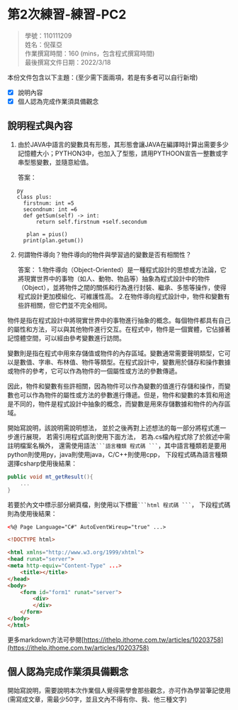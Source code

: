 # 第2次練習-練習-PC2
>
>學號：110111209
><br />
>姓名：倪葆亞
><br />
>作業撰寫時間：160 (mins，包含程式撰寫時間)
><br />
>最後撰寫文件日期：2022/3/18
>

本份文件包含以下主題：(至少需下面兩項，若是有多者可以自行新增)
- [x] 說明內容
- [x] 個人認為完成作業須具備觀念

## 說明程式與內容

1. 由於JAVA中語言的變數具有形態，其形態會讓JAVA在編譯時計算出需要多少記憶體大小；PYTHON3中，也加入了型態，請用PYTHOON宣告一整數或字串型態變數，並隨意給值。

   答案：
```
   py
   class plus:
     firstnum: int =5
     secondnum: int =6
     def getSum(self) -> int:
         return self.firstnum +self.secondum

      plan = pius()
     print(plan.getum())
```
2. 何謂物件導向？物件導向的物件與學習過的變數是否有相關性？

    答案：
    1.物件導向（Object-Oriented）是一種程式設計的思想或方法論，它將現實世界中的事物（如人、動物、物品等）抽象為程式設計中的物件（Object），並將物件之間的關係和行為進行封裝、繼承、多態等操作，使得程式設計更加模組化、可維護性高。
    2.在物件導向程式設計中，物件和變數有些許相關，但它們並不完全相同。

物件是指在程式設計中將現實世界中的事物進行抽象的概念。每個物件都具有自己的屬性和方法，可以與其他物件進行交互。在程式中，物件是一個實體，它佔據著記憶體空間，可以經由參考變數進行訪問。

變數則是指在程式中用來存儲值或物件的內存區域。變數通常需要聲明類型，它可以是數值、字串、布林值、物件等類型。在程式設計中，變數用於儲存和操作數據或物件的參考，它可以作為物件的一個屬性或方法的參數傳遞。

因此，物件和變數有些許相關，因為物件可以作為變數的值進行存儲和操作，而變數也可以作為物件的屬性或方法的參數進行傳遞。但是，物件和變數的本質和用途是不同的，物件是程式設計中抽象的概念，而變數是用來存儲數據和物件的內存區域。



開始寫說明，該說明需說明想法，
並於之後再對上述想法的每一部分將程式進一步進行展現，
若需引用程式區則使用下面方法，
若為.cs檔內程式除了於敘述中需註明檔案名稱外，
還需使用語法` ```語言種類 程式碼 ``` `，其中語言種類若是要用python則使用py，java則使用java，C/C++則使用cpp，
下段程式碼為語言種類選擇csharp使用後結果：

```csharp
public void mt_getResult(){
    ...
}
```

若要於內文中標示部分網頁檔，則使用以下標籤` ```html 程式碼 ``` `，
下段程式碼則為使用後結果：

```html
<%@ Page Language="C#" AutoEventWireup="true" ...>

<!DOCTYPE html>

<html xmlns="http://www.w3.org/1999/xhtml">
<head runat="server">
<meta http-equiv="Content-Type" ...>
    <title></title>
</head>
<body>
    <form id="form1" runat="server">
        <div>
        </div>
    </form>
</body>
</html>
```
更多markdown方法可參閱[https://ithelp.ithome.com.tw/articles/10203758](https://ithelp.ithome.com.tw/articles/10203758)

## 個人認為完成作業須具備觀念

開始寫說明，需要說明本次作業個人覺得需學會那些觀念，亦可作為學習筆記使用 (需寫成文章，需最少50字，並且文內不得有你、我、他三種文字)